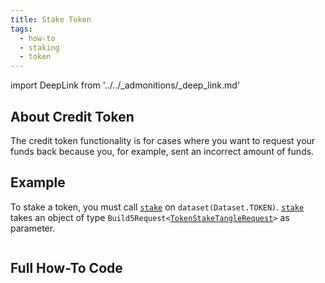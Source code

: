 ```yaml
---
title: Stake Token
tags:
  - how-to
  - staking
  - token
---
```


import DeepLink from '../../_admonitions/_deep_link.md'

## About Credit Token

The credit token functionality is for cases where you want to request your funds back because you, for example, sent an incorrect amount of funds.

## Example

To stake a token, you must call [`stake`](../../reference-api/classes/TokenOtrDataset.md#stake) on `dataset(Dataset.TOKEN)`. [`stake`](../../reference-api/classes/TokenOtrDataset.md#stake) takes an object of type `Build5Request<`[`TokenStakeTangleRequest`](../../reference-api/interfaces/TokenStakeTangleRequest.md)`>` as parameter.

```tsx file=../../../../packages/sdk/examples/token/otr/stake.ts#L9-L13
```

<DeepLink/>

## Full How-To Code

```tsx file=../../../../packages/sdk/examples/token/otr/stake.ts
```
